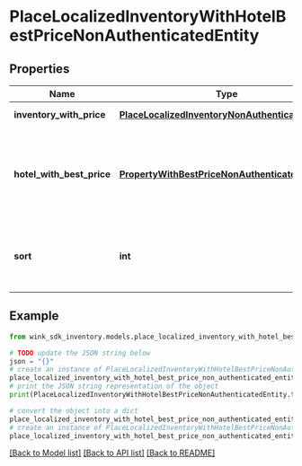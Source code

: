 # PlaceLocalizedInventoryWithHotelBestPriceNonAuthenticatedEntity


## Properties

Name | Type | Description | Notes
------------ | ------------- | ------------- | -------------
**inventory_with_price** | [**PlaceLocalizedInventoryNonAuthenticatedEntity**](PlaceLocalizedInventoryNonAuthenticatedEntity.md) | Place details | [optional] 
**hotel_with_best_price** | [**PropertyWithBestPriceNonAuthenticatedEntity**](PropertyWithBestPriceNonAuthenticatedEntity.md) | Property details along with the best room type price this property has to offer. | [optional] 
**sort** | **int** | Populated when the record is in the context of static lists. | [optional] [default to 0]

## Example

```python
from wink_sdk_inventory.models.place_localized_inventory_with_hotel_best_price_non_authenticated_entity import PlaceLocalizedInventoryWithHotelBestPriceNonAuthenticatedEntity

# TODO update the JSON string below
json = "{}"
# create an instance of PlaceLocalizedInventoryWithHotelBestPriceNonAuthenticatedEntity from a JSON string
place_localized_inventory_with_hotel_best_price_non_authenticated_entity_instance = PlaceLocalizedInventoryWithHotelBestPriceNonAuthenticatedEntity.from_json(json)
# print the JSON string representation of the object
print(PlaceLocalizedInventoryWithHotelBestPriceNonAuthenticatedEntity.to_json())

# convert the object into a dict
place_localized_inventory_with_hotel_best_price_non_authenticated_entity_dict = place_localized_inventory_with_hotel_best_price_non_authenticated_entity_instance.to_dict()
# create an instance of PlaceLocalizedInventoryWithHotelBestPriceNonAuthenticatedEntity from a dict
place_localized_inventory_with_hotel_best_price_non_authenticated_entity_from_dict = PlaceLocalizedInventoryWithHotelBestPriceNonAuthenticatedEntity.from_dict(place_localized_inventory_with_hotel_best_price_non_authenticated_entity_dict)
```
[[Back to Model list]](../README.md#documentation-for-models) [[Back to API list]](../README.md#documentation-for-api-endpoints) [[Back to README]](../README.md)


